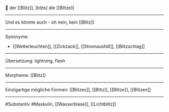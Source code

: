 🔵 der [[Blitz]], [blɪts]
die [[Blitze]]


---
Und es könnte auch - oh nein, kein [[Blitz]]


---
Synonyme:
- [[Wetterleuchten]], [[Zickzack]], [[Stromausfall]], [[Blitzschlag]]

---
Übersetzung: lightning, flash

---
Morpheme:
[[Blitz]]

---
Einzigartige mögliche Formen: [[Blitzes]], [[Blitz]], [[Blitze]], [[Blitzen]]

---
#Substantiv #Maskulin, [[Wasserblase]], [[Lichtblitz]]
